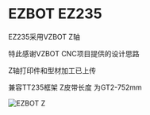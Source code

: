 # EZBOT EZ235

EZ235采用VZBOT Z轴

特此感谢VZBOT CNC项目提供的设计思路

Z轴打印件和型材加工已上传

兼容TT235框架   Z皮带长度 为GT2-752mm


![EZBOT Z](https://github.com/thunder439/EZBOT/blob/main/Z%E8%BD%B4%E6%95%88%E6%9E%9C%E5%9B%BE.jpg)

